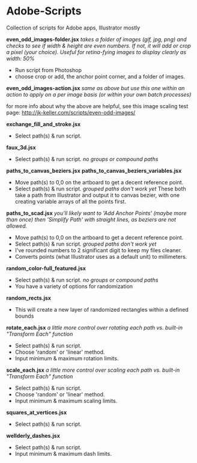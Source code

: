 Adobe-Scripts
=============

Collection of scripts for Adobe apps, Illustrator mostly

**even_odd_images-folder.jsx**
*takes a folder of images (gif, jpg, png) and checks to see if width & height are even numbers. If not, it will add or crop a pixel (your choice). Useful for retina-fying images to display clearly as width: 50%*
- Run script from Photoshop
- choose crop or add, the anchor point corner, and a folder of images.

**even_odd_images-action.jsx**
*same as above but use this one within an action to apply on a per image basis (or within your own batch processes)*

for more info about why the above are helpful, see this image scaling test page: http://jk-keller.com/scripts/even-odd-images/

**exchange_fill_and_stroke.jsx**
- Select path(s) & run script.

**faux_3d.jsx**
- Select path(s) & run script. *no groups or compound paths*

**paths_to_canvas_beziers.jsx**
**paths_to_canvas_beziers_variables.jsx**
- Move path(s) to 0,0 on the artboard to get a decent reference point.
- Select path(s) & run script. *grouped paths don't work yet*
These both take a path from Illustrator and output it to canvas bezier, with one creating variable arrays of all the points first.

**paths_to_scad.jsx**
*you'll likely want to 'Add Anchor Points' (maybe more than once) then 'Simplify Path' with straight lines, as beziers are not allowed.*
- Move path(s) to 0,0 on the artboard to get a decent reference point.
- Select path(s) & run script. *grouped paths don't work yet*
- I've rounded numbers to 2 significant digit to keep my files cleaner.
- Converts points (what Illustrator uses as a default unit) to millimeters.

**random_color-full_featured.jsx**
- Select path(s) & run script. *no groups or compound paths*
- You have a variety of options for randomization

**random_rects.jsx**
- This will create a new layer of randomized rectangles within a defined bounds

**rotate_each.jsx**
*a little more control over rotating each path vs. built-in "Transform Each" function*
- Select path(s) & run script.
- Choose 'random' or 'linear' method.
- Input minimum & maximum rotation limits.

**scale_each.jsx**
*a little more control over scaling each path vs. built-in "Transform Each" function*
- Select path(s) & run script.
- Choose 'random' or 'linear' method.
- Input minimum & maximum scaling limits.

**squares_at_vertices.jsx**
- Select path(s) & run script.

**wellderly_dashes.jsx**
- Select path(s) & run script.
- Input minimum & maximum dash limits.
